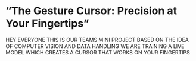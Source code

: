 # 	“The Gesture Cursor: Precision at Your Fingertips”
HEY EVERYONE THIS IS OUR TEAMS MINI PROJECT BASED ON THE IDEA OF COMPUTER VISION AND DATA HANDLING
WE ARE TRAINING A LIVE MODEL WHICH CREATES A CURSOR THAT WORKS ON YOUR FINGERTIPS
